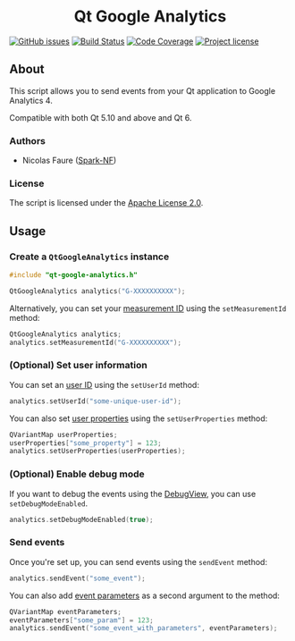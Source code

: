 <h1 align="center">Qt Google Analytics</h1>

[![GitHub issues](https://img.shields.io/github/issues/Spark-NF/qt-google-analytics.svg)](https://github.com/Spark-NF/qt-google-analytics/issues)
[![Build Status](https://img.shields.io/github/actions/workflow/status/Spark-NF/qt-google-analytics/test.yml)](https://github.com/Spark-NF/qt-google-analytics/actions)
[![Code Coverage](https://img.shields.io/codecov/c/github/Spark-NF/qt-google-analytics.svg)](https://codecov.io/gh/Spark-NF/qt-google-analytics)
[![Project license](https://img.shields.io/github/license/Spark-NF/qt-google-analytics.svg)](https://raw.githubusercontent.com/Spark-NF/qt-google-analytics/master/LICENSE)

## About
This script allows you to send events from your Qt application to Google Analytics 4.

Compatible with both Qt 5.10 and above and Qt 6.

### Authors
* Nicolas Faure ([Spark-NF](https://github.com/Spark-NF))

### License
The script is licensed under the [Apache License 2.0](http://www.apache.org/licenses/LICENSE-2.0).

## Usage

### Create a `QtGoogleAnalytics` instance
```cpp
#include "qt-google-analytics.h"

QtGoogleAnalytics analytics("G-XXXXXXXXXX");
```

Alternatively, you can set your [measurement ID](https://support.google.com/analytics/answer/12270356) using the `setMeasurementId` method:
```cpp
QtGoogleAnalytics analytics;
analytics.setMeasurementId("G-XXXXXXXXXX");
```

### (Optional) Set user information
You can set an [user ID](https://support.google.com/analytics/answer/3123662) using the `setUserId` method:
```cpp
analytics.setUserId("some-unique-user-id");
```

You can also set [user properties](https://support.google.com/analytics/answer/9355671) using the `setUserProperties` method:
```cpp
QVariantMap userProperties;
userProperties["some_property"] = 123;
analytics.setUserProperties(userProperties);
```

### (Optional) Enable debug mode
If you want to debug the events using the [DebugView](https://support.google.com/analytics/answer/7201382), you can use `setDebugModeEnabled`.

```cpp
analytics.setDebugModeEnabled(true);
```

### Send events
Once you're set up, you can send events using the `sendEvent` method:
```cpp
analytics.sendEvent("some_event");
```

You can also add [event parameters](https://support.google.com/analytics/answer/13675006) as a second argument to the method:
```cpp
QVariantMap eventParameters;
eventParameters["some_param"] = 123;
analytics.sendEvent("some_event_with_parameters", eventParameters);
```
